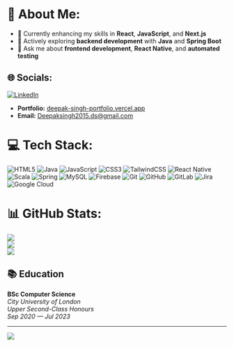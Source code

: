# 💫 About Me:
- 🔭 Currently enhancing my skills in **React**, **JavaScript**, and **Next.js**<br>
- 🌱  Actively exploring **backend development** with **Java** and **Spring Boot**<br>
- 💬 Ask me about **frontend development**, **React Native**, and **automated testing**


## 🌐 Socials:
[![LinkedIn](https://img.shields.io/badge/LinkedIn-%230077B5.svg?logo=linkedin&logoColor=white)](https://linkedin.com/in/https://www.linkedin.com/in/deepak-singh-06222b214/) 
- **Portfolio:** [deepak-singh-portfolio.vercel.app](https://deepak-singh-portfolio.vercel.app/)
- **Email:** [Deepaksingh2015.ds@gmail.com](mailto:Deepaksingh2015.ds@gmail.com)

# 💻 Tech Stack:
![HTML5](https://img.shields.io/badge/html5-%23E34F26.svg?style=for-the-badge&logo=html5&logoColor=white) ![Java](https://img.shields.io/badge/java-%23ED8B00.svg?style=for-the-badge&logo=openjdk&logoColor=white) ![JavaScript](https://img.shields.io/badge/javascript-%23323330.svg?style=for-the-badge&logo=javascript&logoColor=%23F7DF1E) ![CSS3](https://img.shields.io/badge/css3-%231572B6.svg?style=for-the-badge&logo=css3&logoColor=white) ![TailwindCSS](https://img.shields.io/badge/tailwindcss-%2338B2AC.svg?style=for-the-badge&logo=tailwind-css&logoColor=white) ![React Native](https://img.shields.io/badge/react_native-%2320232a.svg?style=for-the-badge&logo=react&logoColor=%2361DAFB) ![Scala](https://img.shields.io/badge/scala-%23DC322F.svg?style=for-the-badge&logo=scala&logoColor=white) ![Spring](https://img.shields.io/badge/spring-%236DB33F.svg?style=for-the-badge&logo=spring&logoColor=white) ![MySQL](https://img.shields.io/badge/mysql-4479A1.svg?style=for-the-badge&logo=mysql&logoColor=white) ![Firebase](https://img.shields.io/badge/firebase-%23039BE5.svg?style=for-the-badge&logo=firebase) ![Git](https://img.shields.io/badge/git-%23F05033.svg?style=for-the-badge&logo=git&logoColor=white) ![GitHub](https://img.shields.io/badge/github-%23121011.svg?style=for-the-badge&logo=github&logoColor=white) ![GitLab](https://img.shields.io/badge/gitlab-%23181717.svg?style=for-the-badge&logo=gitlab&logoColor=white) ![Jira](https://img.shields.io/badge/jira-%230A0FFF.svg?style=for-the-badge&logo=jira&logoColor=white) ![Google Cloud](https://img.shields.io/badge/GoogleCloud-%234285F4.svg?style=for-the-badge&logo=google-cloud&logoColor=white)
# 📊 GitHub Stats:
![](https://github-readme-stats.vercel.app/api?username=Deepaksingh1510&theme=dark&hide_border=false&include_all_commits=true&count_private=true)<br/>
![](https://github-readme-streak-stats.herokuapp.com/?user=Deepaksingh1510&theme=dark&hide_border=false)<br/>
![](https://github-readme-stats.vercel.app/api/top-langs/?username=Deepaksingh1510&theme=dark&hide_border=false&include_all_commits=true&count_private=true&layout=compact)

## 📚 Education
**BSc Computer Science**  
*City University of London*  
*Upper Second-Class Honours*  
*Sep 2020 — Jul 2023*

---
[![](https://visitcount.itsvg.in/api?id=Deepaksingh1510&icon=0&color=0)](https://visitcount.itsvg.in)
